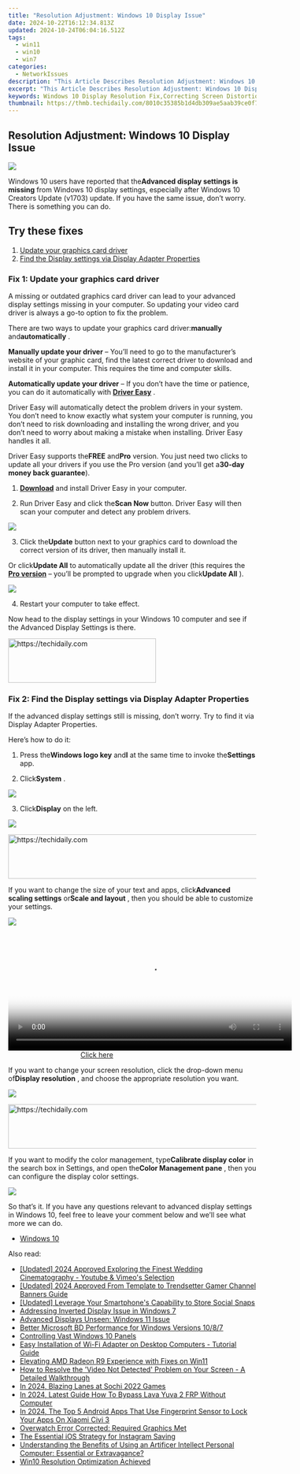 ```yaml
---
title: "Resolution Adjustment: Windows 10 Display Issue"
date: 2024-10-22T16:12:34.813Z
updated: 2024-10-24T06:04:16.512Z
tags:
  - win11
  - win10
  - win7
categories:
  - NetworkIssues
description: "This Article Describes Resolution Adjustment: Windows 10 Display Issue"
excerpt: "This Article Describes Resolution Adjustment: Windows 10 Display Issue"
keywords: Windows 10 Display Resolution Fix,Correcting Screen Distortion on Windows 10,Adjusting Windows 10 Monitor Settings,Fixing Windows 10 Display Issues,Improving Windows 10 Visual Output,Troubleshooting Windows 10 Display Problems,Resolution Adjustment in Windows 10
thumbnail: https://thmb.techidaily.com/8010c35385b1d4db309ae5aab39ce0f7ad55b6a2892c96756f155f1fe1fe9c5e.jpg
---
```


## Resolution Adjustment: Windows 10 Display Issue

![](https://images.drivereasy.com/wp-content/uploads/2019/08/image-401.png)

 Windows 10 users have reported that the**Advanced display settings is missing** from Windows 10 display settings, especially after Windows 10 Creators Update (v1703) update. If you have the same issue, don’t worry. There is something you can do.

## Try these fixes

1. [Update your graphics card driver](#m1)
2. [Find the Display settings via Display Adapter Properties](#m2)

### Fix 1: Update your graphics card driver

 A missing or outdated graphics card driver can lead to your advanced display settings missing in your computer. So updating your video card driver is always a go-to option to fix the problem.

 There are two ways to update your graphics card driver:**manually** and**automatically** .

**Manually update your driver** – You’ll need to go to the manufacturer’s website of your graphic card, find the latest correct driver to download and install it in your computer. This requires the time and computer skills.

**Automatically update your driver** – If you don’t have the time or patience, you can do it automatically with **[Driver Easy](https://tools.techidaily.com/drivereasy/download/)**  .

 Driver Easy will automatically detect the problem drivers in your system. You don’t need to know exactly what system your computer is running, you don’t need to risk downloading and installing the wrong driver, and you don’t need to worry about making a mistake when installing. Driver Easy handles it all.

 Driver Easy supports the**FREE** and**Pro** version. You just need two clicks to update all your drivers if you use the Pro version (and you’ll get a**30-day money back guarantee**).

 1) **[Download](https://tools.techidaily.com/drivereasy/download/)**  and install Driver Easy in your computer.

 2) Run Driver Easy and click the**Scan Now** button. Driver Easy will then scan your computer and detect any problem drivers.

![](https://images.drivereasy.com/wp-content/uploads/2019/08/image-392.png)

 3) Click the**Update** button next to your graphics card to download the correct version of its driver, then manually install it.

 Or click**Update All** to automatically update all the driver (this requires the **[Pro version](https://tools.techidaily.com/drivereasy/download/)**  – you’ll be prompted to upgrade when you click**Update All** ).

![](https://images.drivereasy.com/wp-content/uploads/2019/08/image-393.png)

4) Restart your computer to take effect.

 Now head to the display settings in your Windows 10 computer and see if the Advanced Display Settings is there.

<!-- affiliate ads begin -->
<a href="https://25home.pxf.io/c/5597632/2148645/16836" target="_top" id="2148645">
  <img src="//a.impactradius-go.com/display-ad/16836-2148645" border="0" alt="https://techidaily.com" width="300" height="90"/>
</a>
<img height="0" width="0" src="https://25home.pxf.io/i/5597632/2148645/16836" style="position:absolute;visibility:hidden;" border="0" />
<!-- affiliate ads end -->

### Fix 2: Find the Display settings via Display Adapter Properties

 If the advanced display settings still is missing, don’t worry. Try to find it via Display Adapter Properties.

Here’s how to do it:

 1) Press the**Windows logo key** and**I** at the same time to invoke the**Settings** app.

 2) Click**System** .

![](https://images.drivereasy.com/wp-content/uploads/2019/08/image-394.png)

 3) Click**Display** on the left.

![](https://images.drivereasy.com/wp-content/uploads/2019/08/image-395.png)

<!-- affiliate ads begin -->
<a href="https://appsumo.8odi.net/c/5597632/2151856/7443" target="_top" id="2151856">
  <img src="//a.impactradius-go.com/display-ad/7443-2151856" border="0" alt="https://techidaily.com" width="728" height="90"/>
</a>
<img height="0" width="0" src="https://appsumo.8odi.net/i/5597632/2151856/7443" style="position:absolute;visibility:hidden;" border="0" />
<!-- affiliate ads end -->

 If you want to change the size of your text and apps, click**Advanced scaling settings** or**Scale and layout** , then you should be able to customize your settings.

![](https://images.drivereasy.com/wp-content/uploads/2019/08/image-396.png)

<!-- affiliate ads begin -->
<span id="1983446">
					<video width="576" height="240" style="cursor:pointer"
           poster="//a.impactradius-go.com/display-clicktoplayimage/1983446.png"
           onclick="if(!this.playClicked){this.play();this.setAttribute('controls',true);this.playClicked=true;}">
	   <source src="//a.impactradius-go.com/display-ad/22993-1983446">
	   <img src="//a.impactradius-go.com/display-clicktoplayimage/1983446.png" style="border: none; height: 100%; width: 100%; object-fit: contain">
	</video>
	<div style="width:360px;text-align:center"><a href="javascript:window.open(decodeURIComponent('https%3A%2F%2Fhomestyler.sjv.io%2Fc%2F5597632%2F1983446%2F22993'), '_blank');void(0);">Click here</a></div>
</span>
<img height="0" width="0" src="https://imp.pxf.io/i/5597632/1983446/22993" style="position:absolute;visibility:hidden;" border="0" />
<!-- affiliate ads end -->

 If you want to change your screen resolution, click the drop-down menu of**Display resolution** , and choose the appropriate resolution you want.

![](https://images.drivereasy.com/wp-content/uploads/2019/08/image-397.png)

<!-- affiliate ads begin -->
<a href="https://appsumo.8odi.net/c/5597632/2123739/7443" target="_top" id="2123739">
  <img src="//a.impactradius-go.com/display-ad/7443-2123739" border="0" alt="https://techidaily.com" width="728" height="90"/>
</a>
<img height="0" width="0" src="https://appsumo.8odi.net/i/5597632/2123739/7443" style="position:absolute;visibility:hidden;" border="0" />
<!-- affiliate ads end -->

 If you want to modify the color management, type**Calibrate display color** in the search box in Settings, and open the**Color Management pane** , then you can configure the display color settings.

![](https://images.drivereasy.com/wp-content/uploads/2019/08/image-399.png)

 So that’s it. If you have any questions relevant to advanced display settings in Windows 10, feel free to leave your comment below and we’ll see what more we can do.

* [Windows 10](https://tools.techidaily.com/drivereasy/download/)

<ins class="adsbygoogle"
     style="display:block"
     data-ad-format="autorelaxed"
     data-ad-client="ca-pub-7571918770474297"
     data-ad-slot="1223367746"></ins>

<ins class="adsbygoogle"
     style="display:block"
     data-ad-client="ca-pub-7571918770474297"
     data-ad-slot="8358498916"
     data-ad-format="auto"
     data-full-width-responsive="true"></ins>

<span class="atpl-alsoreadstyle">Also read:</span>
<div><ul>
<li><a href="https://youtube-sure.techidaily.com/ed-2024-approved-exploring-the-finest-wedding-cinematography-youtube-and-vimeos-selection/"><u>[Updated] 2024 Approved Exploring the Finest Wedding Cinematography - Youtube & Vimeo's Selection</u></a></li>
<li><a href="https://youtube-lab.techidaily.com/ed-2024-approved-from-template-to-trendsetter-gamer-channel-banners-guide/"><u>[Updated] 2024 Approved From Template to Trendsetter Gamer Channel Banners Guide</u></a></li>
<li><a href="https://snapchat-videos.techidaily.com/updated-leverage-your-smartphones-capability-to-store-social-snaps/"><u>[Updated] Leverage Your Smartphone's Capability to Store Social Snaps</u></a></li>
<li><a href="https://network-issues.techidaily.com/addressing-inverted-display-issue-in-windows-7/"><u>Addressing Inverted Display Issue in Windows 7</u></a></li>
<li><a href="https://network-issues.techidaily.com/advanced-displays-unseen-windows-11-issue/"><u>Advanced Displays Unseen: Windows 11 Issue</u></a></li>
<li><a href="https://network-issues.techidaily.com/better-microsoft-bd-performance-for-windows-versions-1087/"><u>Better Microsoft BD Performance for Windows Versions 10/8/7</u></a></li>
<li><a href="https://network-issues.techidaily.com/controlling-vast-windows-10-panels/"><u>Controlling Vast Windows 10 Panels</u></a></li>
<li><a href="https://network-issues.techidaily.com/easy-installation-of-wi-fi-adapter-on-desktop-computers-tutorial-guide/"><u>Easy Installation of Wi-Fi Adapter on Desktop Computers - Tutorial Guide</u></a></li>
<li><a href="https://network-issues.techidaily.com/elevating-amd-radeon-r9-experience-with-fixes-on-win11/"><u>Elevating AMD Radeon R9 Experience with Fixes on Win11</u></a></li>
<li><a href="https://common-error.techidaily.com/how-to-resolve-the-video-not-detected-problem-on-your-screen-a-detailed-walkthrough/"><u>How to Resolve the 'Video Not Detected' Problem on Your Screen - A Detailed Walkthrough</u></a></li>
<li><a href="https://extra-resources.techidaily.com/in-2024-blazing-lanes-at-sochi-2022-games/"><u>In 2024, Blazing Lanes at Sochi 2022 Games</u></a></li>
<li><a href="https://android-frp.techidaily.com/in-2024-latest-guide-how-to-bypass-lava-yuva-2-frp-without-computer-by-drfone-android/"><u>In 2024, Latest Guide How To Bypass Lava Yuva 2 FRP Without Computer</u></a></li>
<li><a href="https://unlock-android.techidaily.com/in-2024-the-top-5-android-apps-that-use-fingerprint-sensor-to-lock-your-apps-on-xiaomi-civi-3-by-drfone-android/"><u>In 2024, The Top 5 Android Apps That Use Fingerprint Sensor to Lock Your Apps On Xiaomi Civi 3</u></a></li>
<li><a href="https://network-issues.techidaily.com/overwatch-error-corrected-required-graphics-met/"><u>Overwatch Error Corrected: Required Graphics Met</u></a></li>
<li><a href="https://instagram-video-recordings.techidaily.com/the-essential-ios-strategy-for-instagram-saving/"><u>The Essential iOS Strategy for Instagram Saving</u></a></li>
<li><a href="https://hardware-tips.techidaily.com/understanding-the-benefits-of-using-an-artificer-intellect-personal-computer-essential-or-extravagance/"><u>Understanding the Benefits of Using an Artificer Intellect Personal Computer: Essential or Extravagance?</u></a></li>
<li><a href="https://network-issues.techidaily.com/win10-resolution-optimization-achieved/"><u>Win10 Resolution Optimization Achieved</u></a></li>
</ul></div>

